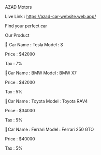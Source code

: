 
AZAD Motors

Live Link  :  https://azad-car-website.web.app/

Find your perfect car

Our Product 

🔸️ Car Name : Tesla
Model : S

Price : $42000

Tax : 7%

🔸️Car Name : BMW
Model : BMW X7

Price : $42000

Tax : 5%

🔸️Car Name : Toyota
Model : Toyota RAV4

Price : $34000

Tax : 5%

🔸️Car Name : Ferrari
Model : Ferrari 250 GTO

Price : $40000

Tax : 5%

